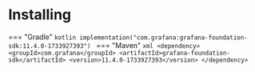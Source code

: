 # Installing

=== "Gradle"
    ```kotlin
    implementation("com.grafana:grafana-foundation-sdk:11.4.0-1733927393")
    ```
=== "Maven"
    ```xml
    <dependency>
        <groupId>com.grafana</groupId>
        <artifactId>grafana-foundation-sdk</artifactId>
        <version>11.4.0-1733927393</version>
    </dependency>
    ```
